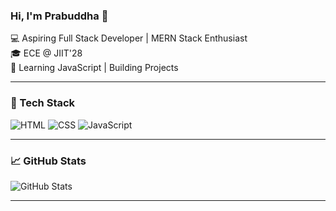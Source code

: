 ### Hi, I'm Prabuddha 👋

💻 Aspiring Full Stack Developer | MERN Stack Enthusiast  
🎓 ECE @ JIIT'28  
🌱 Learning JavaScript | Building Projects

---

### 🔧 Tech Stack
![HTML](https://img.shields.io/badge/HTML-E34F26?logo=html5&logoColor=white)
![CSS](https://img.shields.io/badge/CSS-1572B6?logo=css3&logoColor=white)
![JavaScript](https://img.shields.io/badge/JavaScript-F7DF1E?logo=javascript&logoColor=black)

---

### 📈 GitHub Stats
![GitHub Stats](https://github-readme-stats.vercel.app/api?username=prabuddha0204&show_icons=true)

---
